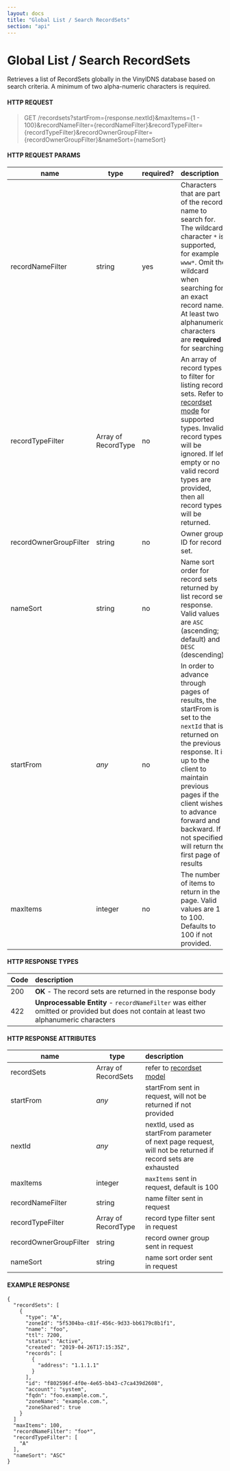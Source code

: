 ```yaml
---
layout: docs
title: "Global List / Search RecordSets"
section: "api"
---
```


# Global List / Search RecordSets

Retrieves a list of RecordSets globally in the VinylDNS database based on search criteria. A minimum of two alpha-numeric characters is required.

#### HTTP REQUEST

> GET /recordsets?startFrom={response.nextId}&maxItems={1 - 100}&recordNameFilter={recordNameFilter}&recordTypeFilter={recordTypeFilter}&recordOwnerGroupFilter={recordOwnerGroupFilter}&nameSort={nameSort}

#### HTTP REQUEST PARAMS

name          | type          | required?   | description |
 ------------ | ------------- | ----------- | :---------- |
recordNameFilter | string     | yes         | Characters that are part of the record name to search for.  The wildcard character `*` is supported, for example `www*`.  Omit the wildcard when searching for an exact record name. At least two alphanumeric characters are **required** for searching. |
recordTypeFilter | Array of RecordType | no | An array of record types to filter for listing record sets.  Refer to [recordset mode](recordset-model.html) for supported types.  Invalid record types will be ignored.  If left empty or no valid record types are provided, then all record types will be returned. |
recordOwnerGroupFilter | string | no        | Owner group ID for record set. |
nameSort      | string        | no          | Name sort order for record sets returned by list record set response.  Valid values are `ASC` (ascending; default) and `DESC` (descending). |
startFrom     | *any*         | no          | In order to advance through pages of results, the startFrom is set to the `nextId` that is returned on the previous response.  It is up to the client to maintain previous pages if the client wishes to advance forward and backward.   If not specified, will return the first page of results |
maxItems      | integer       | no          | The number of items to return in the page.  Valid values are 1 to 100. Defaults to 100 if not provided. |

#### HTTP RESPONSE TYPES

Code          | description |
 ------------ | :---------- |
200           | **OK** - The record sets are returned in the response body |
422           | **Unprocessable Entity** - `recordNameFilter` was either omitted or provided but does not contain at least two alphanumeric characters |

#### HTTP RESPONSE ATTRIBUTES

name          | type          | description |
 ------------ | ------------- | :---------- |
recordSets    | Array of RecordSets | refer to [recordset model](recordset-model.html) |
startFrom     | *any*         | startFrom sent in request, will not be returned if not provided |
nextId        | *any*         | nextId, used as startFrom parameter of next page request, will not be returned if record sets are exhausted |
maxItems      | integer       | `maxItems` sent in request, default is 100 |
recordNameFilter    | string  | name filter sent in request |
recordTypeFilter    | Array of RecordType | record type filter sent in request |
recordOwnerGroupFilter | string | record owner group sent in request |
nameSort      | string  | name sort order sent in request

#### EXAMPLE RESPONSE

```
{
  "recordSets": [
    {
      "type": "A",
      "zoneId": "5f5304ba-c81f-456c-9d33-bb6179c8b1f1",
      "name": "foo",
      "ttl": 7200,
      "status": "Active",
      "created": "2019-04-26T17:15:35Z",
      "records": [
        {
          "address": "1.1.1.1"
        }
      ],
      "id": "f802596f-4f0e-4e65-bb43-c7ca439d2608",
      "account": "system",
      "fqdn": "foo.example.com.",
      "zoneName": "example.com.",
      "zoneShared": true
    }
  ]
  "maxItems": 100,
  "recordNameFilter": "foo*",
  "recordTypeFilter": [
    "A"
  ],
  "nameSort": "ASC"
}
```
